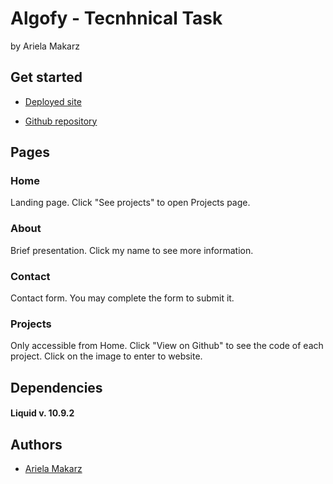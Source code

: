 
# Algofy - Tecnhnical Task

by Ariela Makarz

## Get started
- [Deployed site](https://arimakarz.github.io/src/pages/index.html)

- [Github repository](https://github.com/arimakarz/algofy_technical_task)

## Pages

### Home
Landing page.
Click "See projects" to open Projects page.

### About
Brief presentation.
Click my name to see more information.

### Contact
Contact form. You may complete the form to submit it.

### Projects
Only accessible from Home.
Click "View on Github" to see the code of each project.
Click on the image to enter to website.

## Dependencies

#### Liquid v. 10.9.2

## Authors

- [Ariela Makarz](https://www.github.com/arimakarz)

